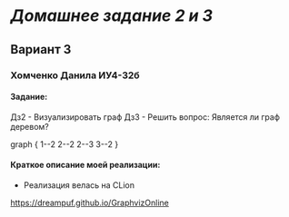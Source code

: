 # ___Домашнее задание 2 и 3___ 
## Вариант 3 
### Хомченко Данила ИУ4-32б
#### Задание:
Дз2 - Визуализировать граф
Дз3 - Решить вопрос: Является ли граф деревом?


graph {
1--2
2--2
2--3
3--2
}


#### Краткое описание моей реализации:
* Реализация велась на CLion  

https://dreampuf.github.io/GraphvizOnline
